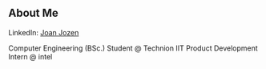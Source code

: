 ## About Me
LinkedIn: [Joan Jozen](https://www.linkedin.com/in/joan-jozen/)

Computer Engineering (BSc.) Student @ Technion IIT
Product Development Intern @ intel
